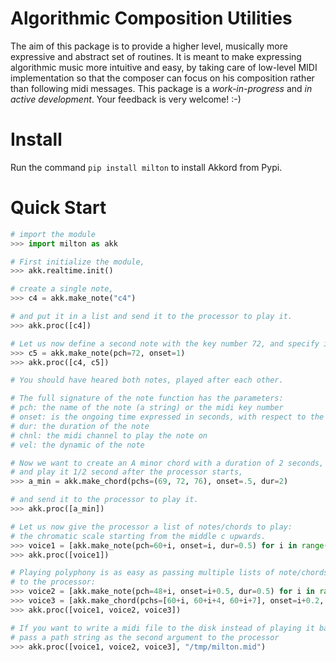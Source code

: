 # Algorithmic Composition Utilities

The aim of this package is to provide a higher level, musically more expressive and abstract set of routines.
It is meant to make expressing algorithmic music more intuitive and easy, by taking care of low-level MIDI implementation
so that the composer can focus on his composition rather than following midi messages.
This package is a *work-in-progress* and *in active development*. Your feedback is very welcome! :-)

# Install
Run the command `pip install milton` to install Akkord from Pypi.

# Quick Start

```python
# import the module
>>> import milton as akk

# First initialize the module,
>>> akk.realtime.init()

# create a single note,
>>> c4 = akk.make_note("c4")

# and put it in a list and send it to the processor to play it.
>>> akk.proc([c4])

# Let us now define a second note with the key number 72, and specify it's starting time (onset) to be 1 second after the processor starts.
>>> c5 = akk.make_note(pch=72, onset=1)
>>> akk.proc([c4, c5])

# You should have heared both notes, played after each other.

# The full signature of the note function has the parameters:
# pch: the name of the note (a string) or the midi key number
# onset: is the ongoing time expressed in seconds, with respect to the process start time 0 (default is 0, which means now)
# dur: the duration of the note
# chnl: the midi channel to play the note on
# vel: the dynamic of the note

# Now we want to create an A minor chord with a duration of 2 seconds, 
# and play it 1/2 second after the processor starts,
>>> a_min = akk.make_chord(pchs=(69, 72, 76), onset=.5, dur=2)

# and send it to the processor to play it.
>>> akk.proc([a_min])

# Let us now give the processor a list of notes/chords to play:
# the chromatic scale starting from the middle c upwards.
>>> voice1 = [akk.make_note(pch=60+i, onset=i, dur=0.5) for i in range(12)]
>>> akk.proc([voice1])

# Playing polyphony is as easy as passing multiple lists of note/chords
# to the processor:
>>> voice2 = [akk.make_note(pch=48+i, onset=i+0.5, dur=0.5) for i in range(12)]
>>> voice3 = [akk.make_chord(pchs=[60+i, 60+i+4, 60+i+7], onset=i+0.2, dur=0.5) for i in range(12)]
>>> akk.proc([voice1, voice2, voice3])

# If you want to write a midi file to the disk instead of playing it back
# pass a path string as the second argument to the processor
>>> akk.proc([voice1, voice2, voice3], "/tmp/milton.mid")
```
